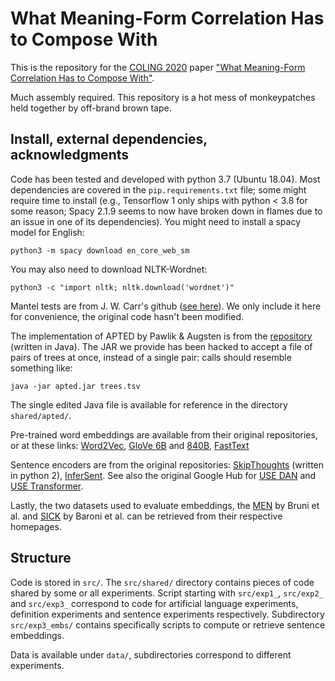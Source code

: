 # What Meaning-Form Correlation Has to Compose With
This is the repository for the [COLING 2020](https://coling2020.org/) paper ["What Meaning-Form Correlation Has to Compose With"](nowhere.org/place-holder).

Much assembly required. This repository is a hot mess of monkeypatches held together by off-brand brown tape.

## Install, external dependencies, acknowledgments

Code has been tested and developed with python 3.7 (Ubuntu 18.04). Most dependencies are covered in the `pip.requirements.txt` file; some might require time to install (e.g., Tensorflow 1 only ships with python < 3.8 for some reason; Spacy 2.1.9 seems to now have broken down in flames due to an issue in one of its dependencies). You might need to install a spacy model for English:
````
python3 -m spacy download en_core_web_sm
````
You may also need to download NLTK-Wordnet:
````
python3 -c "import nltk; nltk.download('wordnet')"
````

Mantel tests are from J. W. Carr's github ([see here](https://github.com/jwcarr/MantelTest)). We only include it here for convenience, the original code hasn't been modified.

The implementation of APTED by Pawlik & Augsten is from the [repository](https://github.com/DatabaseGroup/apted) (written in Java). The JAR we provide has been hacked to accept a file of pairs of trees at once, instead of a single pair: calls should resemble something like:
````
java -jar apted.jar trees.tsv
````
The single edited Java file is available for reference in the directory `shared/apted/`.

Pre-trained word embeddings are available from their original repositories, or at these links: [Word2Vec](https://drive.google.com/file/d/0B7XkCwpI5KDYNlNUTTlSS21pQmM/edit?usp=sharing), [GloVe 6B](http://nlp.stanford.edu/data/glove.6B.zip) and [840B](http://nlp.stanford.edu/data/glove.840B.300d.zip), [FastText](https://dl.fbaipublicfiles.com/fasttext/vectors-wiki/wiki.en.zip)

Sentence encoders are from the original repositories: [SkipThoughts](https://github.com/ryankiros/skip-thoughts) (written in python 2), [InferSent](https://github.com/facebookresearch/InferSent).
See also the original Google Hub for [USE DAN](https://tfhub.dev/google/universal-sentence-encoder/4) and [USE Transformer](https://tfhub.dev/google/universal-sentence-encoder-large/5).

Lastly, the two datasets used to evaluate embeddings, the [MEN](https://staff.fnwi.uva.nl/e.bruni/MEN) by Bruni et al. and [SICK](http://marcobaroni.org/composes/sick.html) by Baroni et al. can be retrieved from their respective homepages.

## Structure

Code is stored in `src/`. The `src/shared/` directory contains pieces of code shared by some or all experiments. Script starting with `src/exp1_`, `src/exp2_` and `src/exp3_` correspond to code for artificial language experiments, definition experiments and sentence experiments respectively. Subdirectory `src/exp3_embs/` contains specifically scripts to compute or retrieve sentence embeddings.

Data is available under `data/`, subdirectories correspond to different experiments.
